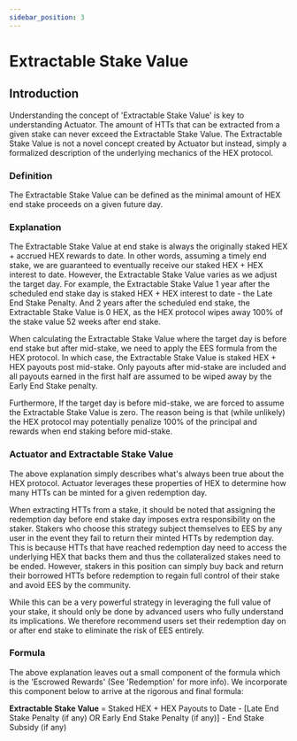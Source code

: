 ```yaml
---
sidebar_position: 3
---
```


# Extractable Stake Value

## Introduction
Understanding the concept of 'Extractable Stake Value' is key to understanding Actuator. The amount of HTTs that can be extracted from a given stake can never exceed the Extractable Stake Value. 
The Extractable Stake Value is not a novel concept created by Actuator but instead, simply a formalized description of the underlying mechanics of the HEX protocol. 

### Definition
The Extractable Stake Value can be defined as the minimal amount of HEX end stake proceeds on a given future day. 

### Explanation
The Extractable Stake Value at end stake is always the originally staked HEX + accrued HEX rewards to date. In other words, assuming a timely end stake, we are guaranteed to eventually receive our staked HEX + HEX interest to date. However, the Extractable Stake Value varies as we adjust the target day. For example, the Extractable Stake Value 1 year after the scheduled end stake day is staked HEX + HEX interest to date - the Late End Stake Penalty. And 2 years after the scheduled end stake, the Extractable Stake Value is 0 HEX, as the HEX protocol wipes away 100% of the stake value 52 weeks after end stake. 

When calculating the Extractable Stake Value where the target day is before end stake but after mid-stake, we need to apply the EES formula from the HEX protocol. In which case, the Extractable Stake Value is staked HEX + HEX payouts post mid-stake. Only payouts after mid-stake are included and all payouts earned in the first half are assumed to be wiped away by the Early End Stake penalty.

Furthermore, If the target day is before mid-stake, we are forced to assume the Extractable Stake Value is zero. The reason being is that (while unlikely) the HEX protocol may potentially penalize 100% of the principal and rewards when end staking before mid-stake. 

### Actuator and Extractable Stake Value
The above explanation simply describes what's always been true about the HEX protocol. Actuator leverages these properties of HEX to determine how many HTTs can be minted for a given redemption day. 

When extracting HTTs from a stake, it should be noted that assigning the redemption day before end stake day imposes extra responsibility on the staker. Stakers who choose this strategy subject themselves to EES by any user in the event they fail to return their minted HTTs by redemption day. This is because HTTs that have reached redemption day need to access the underlying HEX that backs them and thus the collateralized stakes need to be ended. However, stakers in this position can simply buy back and return their borrowed HTTs before redemption to regain full control of their stake and avoid EES by the community. 

While this can be a very powerful strategy in leveraging the full value of your stake, it should only be done by advanced users who fully understand its implications. We therefore recommend users set their redemption day on or after end stake to eliminate the risk of EES entirely. 

### Formula
The above explanation leaves out a small component of the formula which is the 'Escrowed Rewards' (See 'Redemption' for more info). We incorporate this component below to arrive at the rigorous and final formula: 

**Extractable Stake Value** = Staked HEX + HEX Payouts to Date - [Late End Stake Penalty (if any) OR Early End Stake Penalty (if any)] - End Stake Subsidy (if any)
